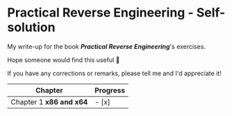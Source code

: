 # Practical Reverse Engineering - Self-solution

My write-up for the book *__Practical Reverse Engineering__*'s exercises. 

Hope someone would find this useful 🙂  

If you have any corrections or remarks, please tell me and I'd appreciate it!


| Chapter | Progress | 
| --- | --- | 
| Chapter 1 __x86 and x64__ | - [x] |
